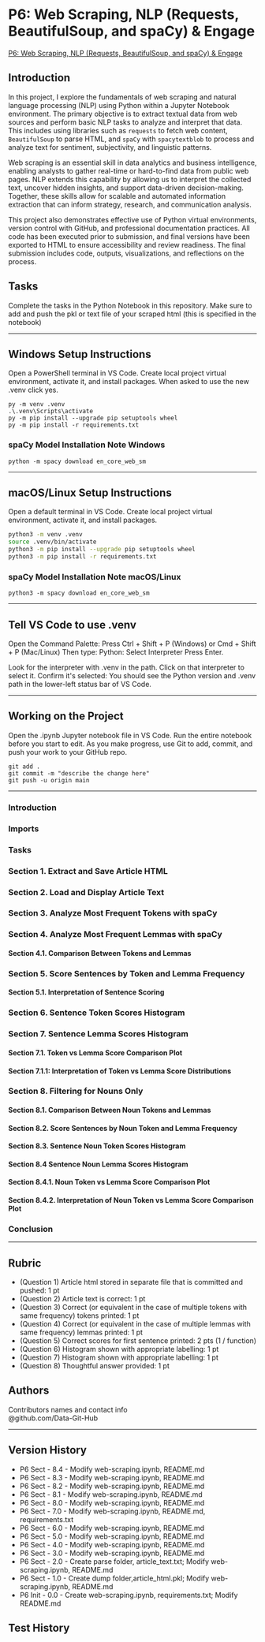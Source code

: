 # P6: Web Scraping, NLP (Requests, BeautifulSoup, and spaCy) & Engage

[P6: Web Scraping, NLP (Requests, BeautifulSoup, and spaCy) & Engage](https://github.com/Data-Git-Hub/web-scraping)

## Introduction
In this project, I explore the fundamentals of web scraping and natural language processing (NLP) using Python within a Jupyter Notebook environment. The primary objective is to extract textual data from web sources and perform basic NLP tasks to analyze and interpret that data. This includes using libraries such as `requests` to fetch web content, `BeautifulSoup` to parse HTML, and `spaCy` with `spacytextblob` to process and analyze text for sentiment, subjectivity, and linguistic patterns.

Web scraping is an essential skill in data analytics and business intelligence, enabling analysts to gather real-time or hard-to-find data from public web pages. NLP extends this capability by allowing us to interpret the collected text, uncover hidden insights, and support data-driven decision-making. Together, these skills allow for scalable and automated information extraction that can inform strategy, research, and communication analysis.

This project also demonstrates effective use of Python virtual environments, version control with GitHub, and professional documentation practices. All code has been executed prior to submission, and final versions have been exported to HTML to ensure accessibility and review readiness. The final submission includes code, outputs, visualizations, and reflections on the process.

## Tasks

Complete the tasks in the Python Notebook in this repository.
Make sure to add and push the pkl or text file of your scraped html (this is specified in the notebook)

---

## Windows Setup Instructions

Open a PowerShell terminal in VS Code. 
Create local project virtual environment, activate it, and install packages. 
When asked to use the new .venv click yes. 

```shell
py -m venv .venv
.\.venv\Scripts\activate
py -m pip install --upgrade pip setuptools wheel
py -m pip install -r requirements.txt
```

### spaCy Model Installation Note Windows

```shell
python -m spacy download en_core_web_sm
```
---

## macOS/Linux Setup Instructions

Open a default terminal in VS Code. 
Create local project virtual environment, activate it, and install packages. 

```zsh
python3 -m venv .venv
source .venv/bin/activate
python3 -m pip install --upgrade pip setuptools wheel
python3 -m pip install -r requirements.txt
```

### spaCy Model Installation Note macOS/Linux

```shell
python3 -m spacy download en_core_web_sm
```
---

## Tell VS Code to use .venv

Open the Command Palette: Press Ctrl + Shift + P (Windows) or Cmd + Shift + P (Mac/Linux)
Then type: Python: Select Interpreter
Press Enter.

Look for the interpreter with .venv in the path.
Click on that interpreter to select it.
Confirm it's selected: You should see the Python version and .venv path in the lower-left status bar of VS Code.

---

## Working on the Project

Open the .ipynb Jupyter notebook file in VS Code. 
Run the entire notebook before you start to edit. 
As you make progress, use Git to add, commit, and push your work to your GitHub repo.

```shell
git add .
git commit -m "describe the change here"
git push -u origin main
```

---

### Introduction

### Imports

### Tasks

### Section 1. Extract and Save Article HTML

### Section 2. Load and Display Article Text

### Section 3. Analyze Most Frequent Tokens with spaCy

### Section 4. Analyze Most Frequent Lemmas with spaCy

#### Section 4.1. Comparison Between Tokens and Lemmas

### Section 5. Score Sentences by Token and Lemma Frequency

#### Section 5.1. Interpretation of Sentence Scoring

### Section 6. Sentence Token Scores Histogram

### Section 7. Sentence Lemma Scores Histogram

#### Section 7.1. Token vs Lemma Score Comparison Plot

#### Section 7.1.1: Interpretation of Token vs Lemma Score Distributions

### Section 8. Filtering for Nouns Only

#### Section 8.1. Comparison Between Noun Tokens and Lemmas

#### Section 8.2. Score Sentences by Noun Token and Lemma Frequency

#### Section 8.3. Sentence Noun Token Scores Histogram

#### Section 8.4 Sentence Noun Lemma Scores Histogram

#### Section 8.4.1. Noun Token vs Lemma Score Comparison Plot

#### Section 8.4.2. Interpretation of Noun Token vs Lemma Score Comparison Plot

### Conclusion

---

## Rubric

* (Question 1) Article html stored in separate file that is committed and pushed: 1 pt
* (Question 2) Article text is correct: 1 pt
* (Question 3) Correct (or equivalent in the case of multiple tokens with same frequency) tokens printed: 1 pt
* (Question 4) Correct (or equivalent in the case of multiple lemmas with same frequency) lemmas printed: 1 pt
* (Question 5) Correct scores for first sentence printed: 2 pts (1 / function)
* (Question 6) Histogram shown with appropriate labelling: 1 pt
* (Question 7) Histogram shown with appropriate labelling: 1 pt
* (Question 8) Thoughtful answer provided: 1 pt

## Authors

Contributors names and contact info <br>
@github.com/Data-Git-Hub <br>

---

## Version History
- P6 Sect - 8.4 - Modify web-scraping.ipynb, README.md
- P6 Sect - 8.3 - Modify web-scraping.ipynb, README.md
- P6 Sect - 8.2 - Modify web-scraping.ipynb, README.md
- P6 Sect - 8.1 - Modify web-scraping.ipynb, README.md
- P6 Sect - 8.0 - Modify web-scraping.ipynb, README.md
- P6 Sect - 7.0 - Modify web-scraping.ipynb, README.md, requirements.txt
- P6 Sect - 6.0 - Modify web-scraping.ipynb, README.md
- P6 Sect - 5.0 - Modify web-scraping.ipynb, README.md
- P6 Sect - 4.0 - Modify web-scraping.ipynb, README.md
- P6 Sect - 3.0 - Modify web-scraping.ipynb, README.md
- P6 Sect - 2.0 - Create parse folder, article_text.txt; Modify web-scraping.ipynb, README.md
- P6 Sect - 1.0 - Create dump folder,article_html.pkl; Modify web-scraping.ipynb, README.md
- P6 Init - 0.0 - Create web-scraping.ipynb, requirements.txt; Modify README.md
## Test History